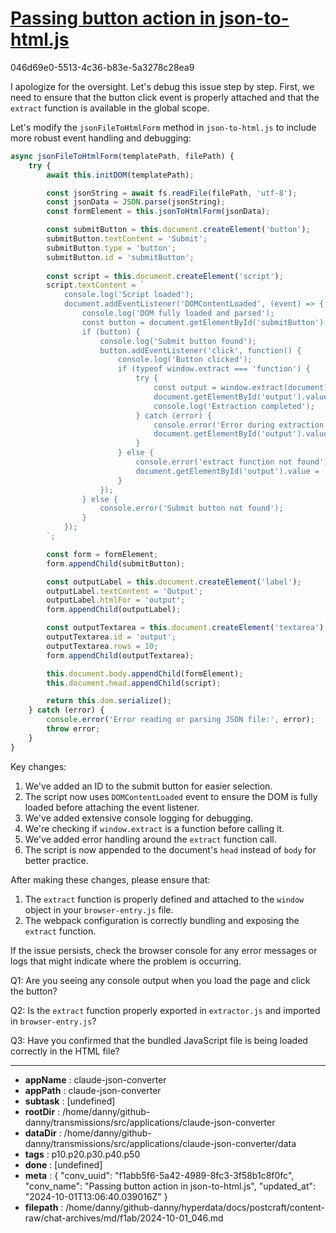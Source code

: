 # [Passing button action in json-to-html.js](https://claude.ai/chat/f1abb5f6-5a42-4989-8fc3-3f58b1c8f0fc)

046d69e0-5513-4c36-b83e-5a3278c28ea9

 I apologize for the oversight. Let's debug this issue step by step. First, we need to ensure that the button click event is properly attached and that the `extract` function is available in the global scope.

Let's modify the `jsonFileToHtmlForm` method in `json-to-html.js` to include more robust event handling and debugging:

```javascript
async jsonFileToHtmlForm(templatePath, filePath) {
    try {
        await this.initDOM(templatePath);

        const jsonString = await fs.readFile(filePath, 'utf-8');
        const jsonData = JSON.parse(jsonString);
        const formElement = this.jsonToHtmlForm(jsonData);

        const submitButton = this.document.createElement('button');
        submitButton.textContent = 'Submit';
        submitButton.type = 'button';
        submitButton.id = 'submitButton';
        
        const script = this.document.createElement('script');
        script.textContent = `
            console.log('Script loaded');
            document.addEventListener('DOMContentLoaded', (event) => {
                console.log('DOM fully loaded and parsed');
                const button = document.getElementById('submitButton');
                if (button) {
                    console.log('Submit button found');
                    button.addEventListener('click', function() {
                        console.log('Button clicked');
                        if (typeof window.extract === 'function') {
                            try {
                                const output = window.extract(document);
                                document.getElementById('output').value = output;
                                console.log('Extraction completed');
                            } catch (error) {
                                console.error('Error during extraction:', error);
                                document.getElementById('output').value = 'Error: ' + error.message;
                            }
                        } else {
                            console.error('extract function not found');
                            document.getElementById('output').value = 'Error: extract function not found';
                        }
                    });
                } else {
                    console.error('Submit button not found');
                }
            });
        `;

        const form = formElement;
        form.appendChild(submitButton);

        const outputLabel = this.document.createElement('label');
        outputLabel.textContent = 'Output';
        outputLabel.htmlFor = 'output';
        form.appendChild(outputLabel);

        const outputTextarea = this.document.createElement('textarea');
        outputTextarea.id = 'output';
        outputTextarea.rows = 10;
        form.appendChild(outputTextarea);

        this.document.body.appendChild(formElement);
        this.document.head.appendChild(script);

        return this.dom.serialize();
    } catch (error) {
        console.error('Error reading or parsing JSON file:', error);
        throw error;
    }
}
```

Key changes:

1. We've added an ID to the submit button for easier selection.
2. The script now uses `DOMContentLoaded` event to ensure the DOM is fully loaded before attaching the event listener.
3. We've added extensive console logging for debugging.
4. We're checking if `window.extract` is a function before calling it.
5. We've added error handling around the `extract` function call.
6. The script is now appended to the document's `head` instead of `body` for better practice.

After making these changes, please ensure that:

1. The `extract` function is properly defined and attached to the `window` object in your `browser-entry.js` file.
2. The webpack configuration is correctly bundling and exposing the `extract` function.

If the issue persists, check the browser console for any error messages or logs that might indicate where the problem is occurring.

Q1: Are you seeing any console output when you load the page and click the button?

Q2: Is the `extract` function properly exported in `extractor.js` and imported in `browser-entry.js`?

Q3: Have you confirmed that the bundled JavaScript file is being loaded correctly in the HTML file?

---

* **appName** : claude-json-converter
* **appPath** : claude-json-converter
* **subtask** : [undefined]
* **rootDir** : /home/danny/github-danny/transmissions/src/applications/claude-json-converter
* **dataDir** : /home/danny/github-danny/transmissions/src/applications/claude-json-converter/data
* **tags** : p10.p20.p30.p40.p50
* **done** : [undefined]
* **meta** : {
  "conv_uuid": "f1abb5f6-5a42-4989-8fc3-3f58b1c8f0fc",
  "conv_name": "Passing button action in json-to-html.js",
  "updated_at": "2024-10-01T13:06:40.039016Z"
}
* **filepath** : /home/danny/github-danny/hyperdata/docs/postcraft/content-raw/chat-archives/md/f1ab/2024-10-01_046.md